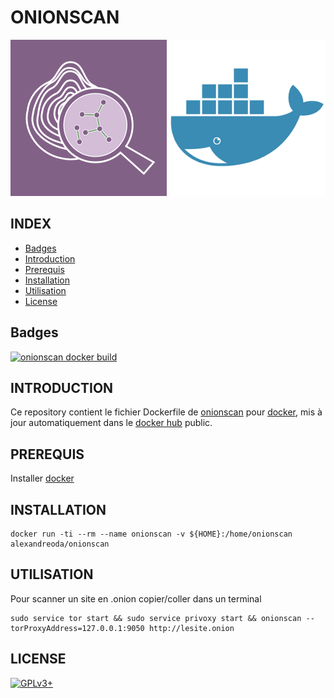 # ONIONSCAN

![onionscan](https://raw.githubusercontent.com/oda-alexandre/onionscan/master/img/logo-onionscan.png) ![docker](https://raw.githubusercontent.com/oda-alexandre/onionscan/master/img/logo-docker.png)


## INDEX

- [Badges](#BADGES)
- [Introduction](#INTRODUCTION)
- [Prerequis](#PREREQUIS)
- [Installation](#INSTALLATION)
- [Utilisation](#UTILISATION)
- [License](#LICENSE)


## Badges

[![onionscan docker build](https://img.shields.io/docker/build/alexandreoda/onionscan.svg)](https://hub.docker.com/r/alexandreoda/onionscan)


## INTRODUCTION

Ce repository contient le fichier Dockerfile de [onionscan](https://onionscan.org/) pour [docker](https://www.docker.com), mis à jour automatiquement dans le [docker hub](https://hub.docker.com/r/alexandreoda/onionscan/) public.


## PREREQUIS

Installer [docker](https://www.docker.com)


## INSTALLATION

```
docker run -ti --rm --name onionscan -v ${HOME}:/home/onionscan alexandreoda/onionscan
```


## UTILISATION

Pour scanner un site en .onion copier/coller dans un terminal

```
sudo service tor start && sudo service privoxy start && onionscan --torProxyAddress=127.0.0.1:9050 http://lesite.onion
```

## LICENSE

[![GPLv3+](http://gplv3.fsf.org/gplv3-127x51.png)](https://github.com/oda-alexandre/onionscan/blob/master/LICENSE)
